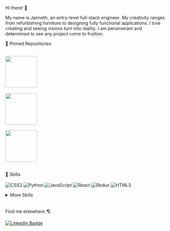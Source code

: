 
Hi there! 👋

My name is Janneth, an entry-level full-stack engineer.  My creativity ranges from refurbishing furniture to designing fully functional applications.  I love creating and seeing visions turn into reality. I am perseverant and determined to see any project come to fruition. 



📌 Pinned Repositories

<br>

<a href="https://github.com/Lambda-School-Labs/PT17_merchant-marketplace-a-fe">
  <img align="center" style="margin:1rem 0.5rem, width="70" height="100"" src="https://images.unsplash.com/photo-1532079563951-0c8a7dacddb3?ixid=MnwxMjA3fDB8MHxwaG90by1wYWdlfHx8fGVufDB8fHx8&ixlib=rb-1.2.1&auto=format&fit=crop&w=1050&q=80" />
</a>

<br>
<br>
<a href="https://github.com/Build-Week-African-Marketplace-1-Jun-20">
  <img align="center" style="margin:0.5rem, width="110" height="100"" src="https://images.unsplash.com/photo-1575303093127-18b3c4ef8c41?ixid=MnwxMjA3fDB8MHxzZWFyY2h8Mnx8YWZyaWNhbiUyMG1hcmtldHxlbnwwfHwwfHw%3D&ixlib=rb-1.2.1&auto=format&fit=crop&w=500&q=60" />
</a>
<br>
<br>
<a href="https://github.com/BW-Water-My-Plants2/back-end">
  <img align="center" style="margin:0.5rem, width="280" height="100"" src="https://images.unsplash.com/photo-1602142937821-6d9cf950d17c?ixid=MnwxMjA3fDB8MHxwaG90by1wYWdlfHx8fGVufDB8fHx8&ixlib=rb-1.2.1&auto=format&fit=crop&w=800&q=80" />
</a>

<br>
<br>


💼 Skills
<br>
<br>
<img alt="CSS3" src="https://img.shields.io/badge/css3%20-%231572B6.svg?&style=for-the-badge&logo=css3&logoColor=white"/>
<img alt="Python" src="https://img.shields.io/badge/python%20-%2314354C.svg?&style=for-the-badge&logo=python&logoColor=white"/>
<img alt="JavaScript" src="https://img.shields.io/badge/javascript%20-%23323330.svg?&style=for-the-badge&logo=javascript&logoColor=%23F7DF1E"/>
<img alt="React" src="https://img.shields.io/badge/react%20-%2320232a.svg?&style=for-the-badge&logo=react&logoColor=%2361DAFB"/>
<img alt="Redux" src="https://img.shields.io/badge/redux%20-%23593d88.svg?&style=for-the-badge&logo=redux&logoColor=white"/>
<img alt="HTML5" src="https://img.shields.io/badge/html5%20-%23E34F26.svg?&style=for-the-badge&logo=html5&logoColor=white"/>
<br>

<details>
<summary>More Skills</summary>
<br>


<img alt="Express.js" src="https://img.shields.io/badge/express.js%20-%23404d59.svg?&style=for-the-badge"/>
<img alt="NodeJS" src="https://img.shields.io/badge/node.js%20-%2343853D.svg?&style=for-the-badge&logo=node.js&logoColor=white"/>
<img alt="Bootstrap" src="https://img.shields.io/badge/bootstrap%20-%23563D7C.svg?&style=for-the-badge&logo=bootstrap&logoColor=white"/>
<img alt="Ant-Design" src="https://img.shields.io/badge/-Ant%20Design-%230170FE?&style=for-the-badge&logo=ant-design&logoColor=white"/>
<img alt="Figma" src="https://img.shields.io/badge/figma%20-%23F24E1E.svg?&style=for-the-badge&logo=figma&logoColor=white"/>
<img alt="Visual Studio Code" src="https://img.shields.io/badge/Visual%20Studio%20Code-0078d7.svg?&style=for-the-badge&logo=visual-studio-code&logoColor=white"/>
<img alt="MySQL" src="https://img.shields.io/badge/mysql-%2300f.svg?&style=for-the-badge&logo=mysql&logoColor=white"/>
<img alt="SQLite" src ="https://img.shields.io/badge/sqlite-%2307405e.svg?&style=for-the-badge&logo=sqlite&logoColor=white"/>
<img alt="Jest" src="https://img.shields.io/badge/-jest-%23C21325?&style=for-the-badge&logo=jest&logoColor=white"/>
<img alt="Spotify" src="https://img.shields.io/badge/Spotify-1ED760?style=for-the-badge&logo=spotify&logoColor=white" />
...
</details>
<br>
<br>
Find me elsewhere 🌎

[![LinkedIn Badge](https://img.shields.io/badge/LinkedIn-Profile-informational?style=flat&logo=linkedin&logoColor=white&color=0D76A8)](https://www.linkedin.com/in/janneth-williams/)

